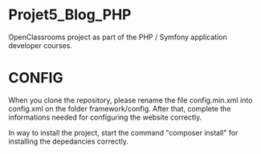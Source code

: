 # Projet5_Blog_PHP
OpenClassrooms project as part of the PHP / Symfony application developer courses.

# CONFIG
When you clone the repository, please rename the file config.min.xml into config.xml on the folder framework/config.
After that, complete the informations needed for configuring the website correctly.

In way to install the project, start the command "composer install" for installing the depedancies correctly.

